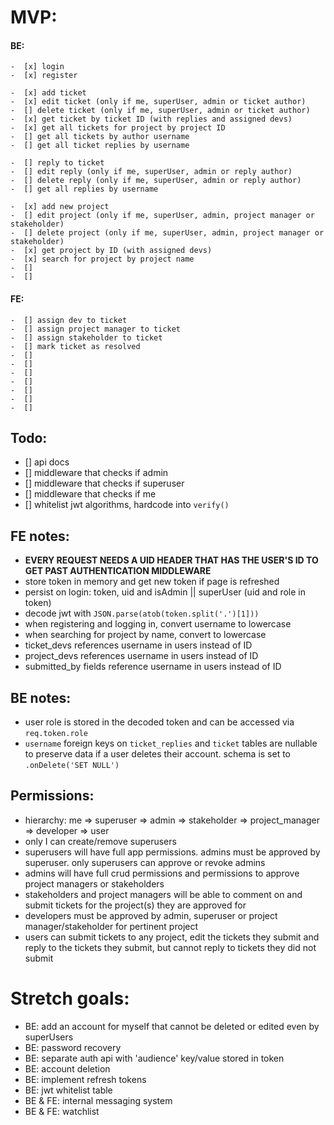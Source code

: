 # MVP:

#### BE:

    -  [x] login
    -  [x] register

    -  [x] add ticket
    -  [x] edit ticket (only if me, superUser, admin or ticket author)
    -  [] delete ticket (only if me, superUser, admin or ticket author)
    -  [x] get ticket by ticket ID (with replies and assigned devs)
    -  [x] get all tickets for project by project ID
    -  [] get all tickets by author username
    -  [] get all ticket replies by username

    -  [] reply to ticket
    -  [] edit reply (only if me, superUser, admin or reply author)
    -  [] delete reply (only if me, superUser, admin or reply author)
    -  [] get all replies by username

    -  [x] add new project
    -  [] edit project (only if me, superUser, admin, project manager or stakeholder)
    -  [] delete project (only if me, superUser, admin, project manager or stakeholder)
    -  [x] get project by ID (with assigned devs)
    -  [x] search for project by project name
    -  []
    -  []

#### FE:

    -  [] assign dev to ticket
    -  [] assign project manager to ticket
    -  [] assign stakeholder to ticket
    -  [] mark ticket as resolved
    -  []
    -  []
    -  []
    -  []
    -  []
    -  []
    -  []

## Todo:

-  [] api docs
-  [] middleware that checks if admin
-  [] middleware that checks if superuser
-  [] middleware that checks if me
-  [] whitelist jwt algorithms, hardcode into `verify()`

## FE notes:

-  **EVERY REQUEST NEEDS A UID HEADER THAT HAS THE USER'S ID TO GET PAST AUTHENTICATION MIDDLEWARE**
-  store token in memory and get new token if page is refreshed
-  persist on login: token, uid and isAdmin || superUser (uid and role in token)
-  decode jwt with `JSON.parse(atob(token.split('.')[1]))`
-  when registering and logging in, convert username to lowercase
-  when searching for project by name, convert to lowercase
-  ticket_devs references username in users instead of ID
-  project_devs references username in users instead of ID
-  submitted_by fields reference username in users instead of ID

## BE notes:

-  user role is stored in the decoded token and can be accessed via `req.token.role`
-  `username` foreign keys on `ticket_replies` and `ticket` tables are nullable to preserve data if a user deletes their account. schema is set to `.onDelete('SET NULL')`

## Permissions:

-  hierarchy: me => superuser => admin => stakeholder => project_manager => developer => user
-  only I can create/remove superusers
-  superusers will have full app permissions. admins must be approved by superuser. only superusers can approve or revoke admins
-  admins will have full crud permissions and permissions to approve project managers or stakeholders
-  stakeholders and project managers will be able to comment on and submit tickets for the project(s) they are approved for
-  developers must be approved by admin, superuser or project manager/stakeholder for pertinent project
-  users can submit tickets to any project, edit the tickets they submit and reply to the tickets they submit, but cannot reply to tickets they did not submit

# Stretch goals:

-  BE: add an account for myself that cannot be deleted or edited even by superUsers
-  BE: password recovery
-  BE: separate auth api with 'audience' key/value stored in token
-  BE: account deletion
-  BE: implement refresh tokens
-  BE: jwt whitelist table
-  BE & FE: internal messaging system
-  BE & FE: watchlist
